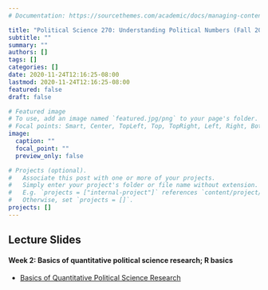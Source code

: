 ```yaml
---
# Documentation: https://sourcethemes.com/academic/docs/managing-content/

title: "Political Science 270: Understanding Political Numbers (Fall 2020)"
subtitle: ""
summary: ""
authors: []
tags: []
categories: []
date: 2020-11-24T12:16:25-08:00
lastmod: 2020-11-24T12:16:25-08:00
featured: false
draft: false

# Featured image
# To use, add an image named `featured.jpg/png` to your page's folder.
# Focal points: Smart, Center, TopLeft, Top, TopRight, Left, Right, BottomLeft, Bottom, BottomRight.
image:
  caption: ""
  focal_point: ""
  preview_only: false

# Projects (optional).
#   Associate this post with one or more of your projects.
#   Simply enter your project's folder or file name without extension.
#   E.g. `projects = ["internal-project"]` references `content/project/deep-learning/index.md`.
#   Otherwise, set `projects = []`.
projects: []
---
```


## Lecture Slides

#### Week 2: Basics of quantitative political science research; R basics

- [Basics of Quantitative Political Science Research](/slides/PS_270_Fall_2020/week%202/week-2-basics-of-quant-poli-sci-research-slides)






